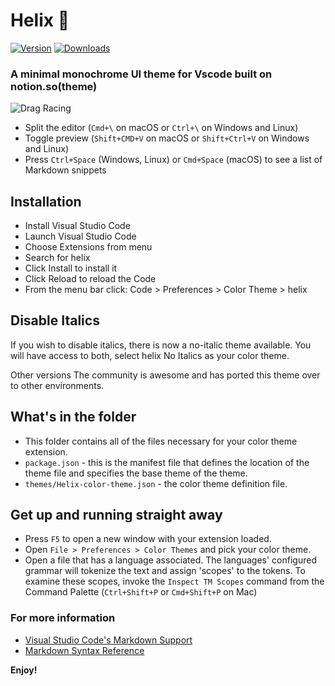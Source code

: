 # Helix 🌄

[![Version](https://vsmarketplacebadge.apphb.com/version/codewonders.helix.svg)](https://aka.ms/helix)
[![Downloads](https://img.shields.io/vscode-marketplace/r/codewonders.helix.svg)](https://aka.ms/helix)

### A minimal monochrome UI theme for Vscode built on notion.so(theme)

![Drag Racing](https://i.ibb.co/bQZJKrc/Screen-Shot-2019-11-24-at-9-00-13-PM.png)

- Split the editor (`Cmd+\` on macOS or `Ctrl+\` on Windows and Linux)
- Toggle preview (`Shift+CMD+V` on macOS or `Shift+Ctrl+V` on Windows and Linux)
- Press `Ctrl+Space` (Windows, Linux) or `Cmd+Space` (macOS) to see a list of Markdown snippets

## Installation

- Install Visual Studio Code
- Launch Visual Studio Code
- Choose Extensions from menu
- Search for helix
- Click Install to install it
- Click Reload to reload the Code
- From the menu bar click: Code > Preferences > Color Theme > helix

## Disable Italics

If you wish to disable italics, there is now a no-italic theme available. You will have access to both, select helix No Italics as your color theme.

Other versions
The community is awesome and has ported this theme over to other environments.

## What's in the folder

- This folder contains all of the files necessary for your color theme extension.
- `package.json` - this is the manifest file that defines the location of the theme file and specifies the base theme of the theme.
- `themes/Helix-color-theme.json` - the color theme definition file.

## Get up and running straight away

- Press `F5` to open a new window with your extension loaded.
- Open `File > Preferences > Color Themes` and pick your color theme.
- Open a file that has a language associated. The languages' configured grammar will tokenize the text and assign 'scopes' to the tokens. To examine these scopes, invoke the `Inspect TM Scopes` command from the Command Palette (`Ctrl+Shift+P` or `Cmd+Shift+P` on Mac)

### For more information

- [Visual Studio Code's Markdown Support](http://code.visualstudio.com/docs/languages/markdown)
- [Markdown Syntax Reference](https://help.github.com/articles/markdown-basics/)

**Enjoy!**
